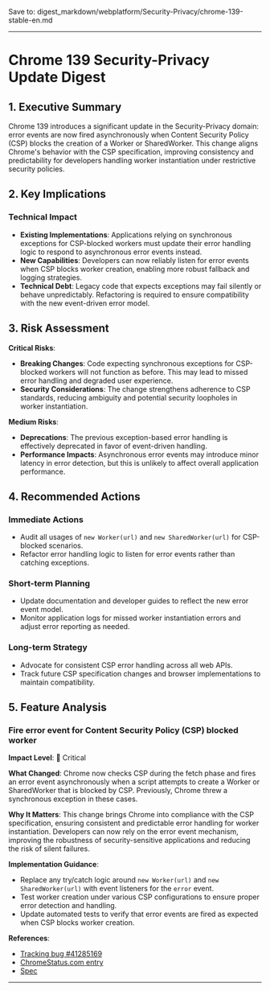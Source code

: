 Save to: digest_markdown/webplatform/Security-Privacy/chrome-139-stable-en.md

---

# Chrome 139 Security-Privacy Update Digest

## 1. Executive Summary

Chrome 139 introduces a significant update in the Security-Privacy domain: error events are now fired asynchronously when Content Security Policy (CSP) blocks the creation of a Worker or SharedWorker. This change aligns Chrome's behavior with the CSP specification, improving consistency and predictability for developers handling worker instantiation under restrictive security policies.

## 2. Key Implications

### Technical Impact

- **Existing Implementations**: Applications relying on synchronous exceptions for CSP-blocked workers must update their error handling logic to respond to asynchronous error events instead.
- **New Capabilities**: Developers can now reliably listen for error events when CSP blocks worker creation, enabling more robust fallback and logging strategies.
- **Technical Debt**: Legacy code that expects exceptions may fail silently or behave unpredictably. Refactoring is required to ensure compatibility with the new event-driven error model.

## 3. Risk Assessment

**Critical Risks**:
- **Breaking Changes**: Code expecting synchronous exceptions for CSP-blocked workers will not function as before. This may lead to missed error handling and degraded user experience.
- **Security Considerations**: The change strengthens adherence to CSP standards, reducing ambiguity and potential security loopholes in worker instantiation.

**Medium Risks**:
- **Deprecations**: The previous exception-based error handling is effectively deprecated in favor of event-driven handling.
- **Performance Impacts**: Asynchronous error events may introduce minor latency in error detection, but this is unlikely to affect overall application performance.

## 4. Recommended Actions

### Immediate Actions

- Audit all usages of `new Worker(url)` and `new SharedWorker(url)` for CSP-blocked scenarios.
- Refactor error handling logic to listen for error events rather than catching exceptions.

### Short-term Planning

- Update documentation and developer guides to reflect the new error event model.
- Monitor application logs for missed worker instantiation errors and adjust error reporting as needed.

### Long-term Strategy

- Advocate for consistent CSP error handling across all web APIs.
- Track future CSP specification changes and browser implementations to maintain compatibility.

## 5. Feature Analysis

### Fire error event for Content Security Policy (CSP) blocked worker

**Impact Level**: 🔴 Critical

**What Changed**:
Chrome now checks CSP during the fetch phase and fires an error event asynchronously when a script attempts to create a Worker or SharedWorker that is blocked by CSP. Previously, Chrome threw a synchronous exception in these cases.

**Why It Matters**:
This change brings Chrome into compliance with the CSP specification, ensuring consistent and predictable error handling for worker instantiation. Developers can now rely on the error event mechanism, improving the robustness of security-sensitive applications and reducing the risk of silent failures.

**Implementation Guidance**:
- Replace any try/catch logic around `new Worker(url)` and `new SharedWorker(url)` with event listeners for the `error` event.
- Test worker creation under various CSP configurations to ensure proper error detection and handling.
- Update automated tests to verify that error events are fired as expected when CSP blocks worker creation.

**References**:
- [Tracking bug #41285169](https://issues.chromium.org/issues/41285169)
- [ChromeStatus.com entry](https://chromestatus.com/feature/5177205656911872)
- [Spec](https://www.w3.org/TR/CSP3/#fetch-integration)

---